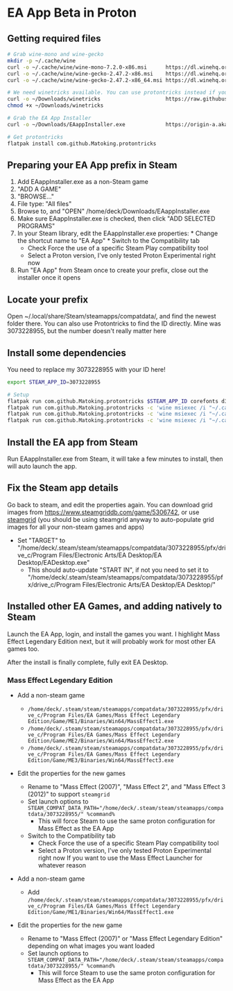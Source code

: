 # EA App Beta in Proton

## Getting required files

```sh
# Grab wine-mono and wine-gecko
mkdir -p ~/.cache/wine
curl -o ~/.cache/wine/wine-mono-7.2.0-x86.msi      https://dl.winehq.org/wine/wine-mono/7.2.0/wine-mono-7.2.0-x86.msi
curl -o ~/.cache/wine/wine-gecko-2.47.2-x86.msi    https://dl.winehq.org/wine/wine-gecko/2.47.2/wine-gecko-2.47.2-x86.msi
curl -o ~/.cache/wine/wine-gecko-2.47.2-x86_64.msi https://dl.winehq.org/wine/wine-gecko/2.47.2/wine-gecko-2.47.2-x86_64.msi

# We need winetricks available. You can use protontricks instead if you want
curl -o ~/Downloads/winetricks                     https://raw.githubusercontent.com/Winetricks/winetricks/master/src/winetricks
chmod +x ~/Downloads/winetricks

# Grab the EA App Installer
curl -o ~/Downloads/EAappInstaller.exe             https://origin-a.akamaihd.net/EA-Desktop-Client-Download/installer-releases/EAappInstaller.exe

# Get protontricks
flatpak install com.github.Matoking.protontricks
```

## Preparing your EA App prefix in Steam

1. Add EAappInstaller.exe as a non-Steam game
  1. "ADD A GAME"
  2. "BROWSE..."
  3. File type: "All files"
  4. Browse to, and "OPEN" /home/deck/Downloads/EAappInstaller.exe
  5. Make sure EAappInstaller.exe is checked, then click "ADD SELECTED PROGRAMS"
  6. In your Steam library, edit the EAappInstaller.exe properties:
    * Change the shortcut name to "EA App"
    * Switch to the Compatibility tab
        * Check Force the use of a specific Steam Play compatibility tool
        * Select a Proton version, I've only tested Proton Experimental right now
2. Run "EA App" from Steam once to create your prefix, close out the installer once it opens

## Locate your prefix

Open ~/.local/share/Steam/steamapps/compatdata/, and find the newest folder there. You can also use Protontricks to find the ID directly. 
Mine was 3073228955, but the number doesn't really matter here

## Install some dependencies

You need to replace my 3073228955 with your ID here!

```sh
export STEAM_APP_ID=3073228955

# Setup
flatpak run com.github.Matoking.protontricks $STEAM_APP_ID corefonts d3dx9 d3dcompiler_43 d3dcompiler_47
flatpak run com.github.Matoking.protontricks -c 'wine msiexec /i "~/.cache/wine/wine-mono-7.2.0-x86.msi"' $STEAM_APP_ID
flatpak run com.github.Matoking.protontricks -c 'wine msiexec /i "~/.cache/wine/wine-gecko-2.47.2-x86.msi"' $STEAM_APP_ID
flatpak run com.github.Matoking.protontricks -c 'wine msiexec /i "~/.cache/wine/wine-gecko-2.47.2-x86_64.msi"' $STEAM_APP_ID
```

## Install the EA app from Steam

Run EAappInstaller.exe from Steam, it will take a few minutes to install, then will auto launch the app.

## Fix the Steam app details

Go back to steam, and edit the properties again.
You can download grid images from https://www.steamgriddb.com/game/5306742, or use [steamgrid](https://github.com/boppreh/steamgrid) (you should be using steamgrid anyway to auto-populate grid images for all your non-steam games and apps)

* Set "TARGET" to "/home/deck/.steam/steam/steamapps/compatdata/3073228955/pfx/drive_c/Program Files/Electronic Arts/EA Desktop/EA Desktop/EADesktop.exe"
  * This should auto-update "START IN", if not you need to set it to "/home/deck/.steam/steam/steamapps/compatdata/3073228955/pfx/drive_c/Program Files/Electronic Arts/EA Desktop/EA Desktop/"

## Installed other EA Games, and adding natively to Steam 

Launch the EA App, login, and install the games you want. I highlight Mass Effect Legendary Edition next, but it will probably work for most other EA games too.

After the install is finally complete, fully exit EA Desktop.

### Mass Effect Legendary Edition

* Add a non-steam game
  * `/home/deck/.steam/steam/steamapps/compatdata/3073228955/pfx/drive_c/Program Files/EA Games/Mass Effect Legendary Edition/Game/ME1/Binaries/Win64/MassEffect1.exe`
  * `/home/deck/.steam/steam/steamapps/compatdata/3073228955/pfx/drive_c/Program Files/EA Games/Mass Effect Legendary Edition/Game/ME2/Binaries/Win64/MassEffect2.exe`
  * `/home/deck/.steam/steam/steamapps/compatdata/3073228955/pfx/drive_c/Program Files/EA Games/Mass Effect Legendary Edition/Game/ME3/Binaries/Win64/MassEffect3.exe`
* Edit the properties for the new games
  * Rename to "Mass Effect (2007)", "Mass Effect 2", and "Mass Effect 3 (2012)" to support `steamgrid`
  * Set launch options to `STEAM_COMPAT_DATA_PATH="/home/deck/.steam/steam/steamapps/compatdata/3073228955/" %command%`
    * This will force Steam to use the same proton configuration for Mass Effect as the EA App
  * Switch to the Compatibility tab
      * Check Force the use of a specific Steam Play compatibility tool
      * Select a Proton version, I've only tested Proton Experimental right now
If you want to use the Mass Effect Launcher for whatever reason

* Add a non-steam game
  * Add `/home/deck/.steam/steam/steamapps/compatdata/3073228955/pfx/drive_c/Program Files/EA Games/Mass Effect Legendary Edition/Game/ME1/Binaries/Win64/MassEffect1.exe`
* Edit the properties for the new game
  * Rename to "Mass Effect (2007)" or "Mass Effect Legendary Edition" depending on what images you want loaded
  * Set launch options to `STEAM_COMPAT_DATA_PATH="/home/deck/.steam/steam/steamapps/compatdata/3073228955/" %command%`
    * This will force Steam to use the same proton configuration for Mass Effect as the EA App